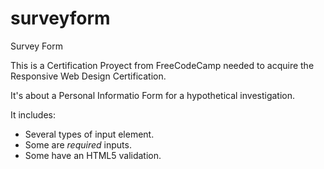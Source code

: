 # surveyform
Survey Form

This is a Certification Proyect from FreeCodeCamp needed to acquire the Responsive Web Design Certification.

It's about a Personal Informatio Form for a hypothetical investigation.

It includes:

  - Several types of input element.
  - Some are *required* inputs.
  - Some have an HTML5 validation.
